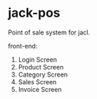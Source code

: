 # jack-pos
Point of sale system for jacl.

front-end:
  1. Login Screen
  2. Product Screen
  3. Category Screen
  4. Sales Screen
  5. Invoice Screen
